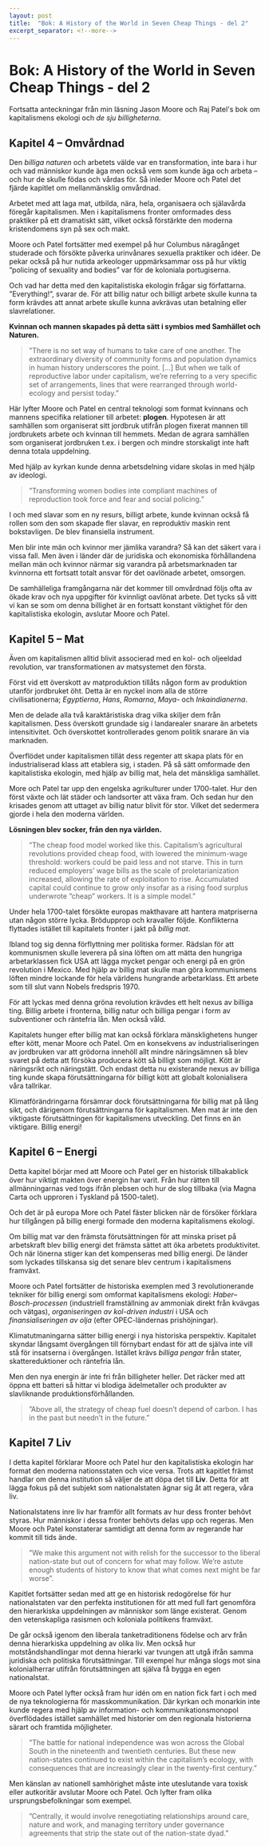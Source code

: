 ```yaml
---
layout: post
title:  "Bok: A History of the World in Seven Cheap Things - del 2"
excerpt_separator: <!--more-->
---
```


# Bok: A History of the World in Seven Cheap Things - del 2

Fortsatta anteckningar från min läsning Jason Moore och Raj Patel's bok om kapitalismens ekologi och *de sju billigheterna*.

<!--more-->

## Kapitel 4 – Omvårdnad

Den *billiga naturen* och arbetets välde var en transformation, inte bara i hur och vad människor kunde äga men också vem som kunde äga och arbeta – och hur de skulle födas och vårdas för. Så inleder Moore och Patel det fjärde kapitlet om mellanmänsklig omvårdnad.

Arbetet med att laga mat, utbilda, nära, hela, organisaera och själavårda föregår kapitalismen. Men i kapitalismens fronter omformades dess praktiker på ett dramatiskt sätt, vilket också förstärkte den moderna kristendomens syn på sex och makt.

Moore och Patel fortsätter med exempel på hur Columbus näragånget studerade och försökte påverka urinvånares sexuella praktiker och idéer. De pekar också på hur nutida arkeologer uppmärksammar oss på hur viktig ”policing of sexuality and bodies” var för de koloniala portugiserna.

Och vad har detta med den kapitalistiska ekologin frågar sig författarna. ”Everything!”, svarar de. För att billig natur och billigt arbete skulle kunna ta form krävdes att annat arbete skulle kunna avkrävas utan betalning eller slavrelationer. 

**Kvinnan och mannen skapades på detta sätt i symbios med Samhället och Naturen.**

> ”There is no set way of humans to take care of one another. The extraordinary diversity of community forms and population dynamics in human history underscores the point. […] But when we talk of reproductive labor under capitalism, we’re referring to a very specific set of arrangements, lines that were rearranged through world-ecology and persist today.”

Här lyfter Moore och Patel en central teknologi som format kvinnans och mannens specifika relationer till arbetet: **plogen**. Hypotesen är att samhällen som organiserat sitt jordbruk utifrån plogen fixerat mannen till jordbrukets arbete och kvinnan till hemmets. Medan de agrara samhällen som organiserat jordbruken t.ex. i bergen och mindre storskaligt inte haft denna totala uppdelning.

Med hjälp av kyrkan kunde denna arbetsdelning vidare skolas in med hjälp av ideologi.

> ”Transforming women bodies inte compliant machines of reproduction took force and fear and social policing.”

I och med slavar som en ny resurs, billigt arbete, kunde kvinnan också få rollen som den som skapade fler slavar, en reproduktiv maskin rent bokstavligen. De blev finansiella instrument.

Men blir inte män och kvinnor mer jämlika varandra? Så kan det säkert vara i vissa fall. Men även i länder där de juridiska och ekonomiska förhållandena mellan män och kvinnor närmar sig varandra på arbetsmarknaden tar kvinnorna ett fortsatt totalt ansvar för det oavlönade arbetet, omsorgen.

De samhälleliga framgångarna när det kommer till omvårdnad följs ofta av ökade krav och nya uppgifter för kvinnligt oavlönat arbete. Det tycks så vitt vi kan se som om denna billighet är en fortsatt konstant viktighet för den kapitalistiska ekologin, avslutar Moore och Patel.

## Kapitel 5 – Mat

Även om kapitalismen alltid blivit associerad med en kol- och oljeeldad revolution, var transformationen av matsystemet den första.

Först vid ett överskott av matproduktion tillåts någon form av produktion utanför jordbruket öht. Detta är en nyckel inom alla de större civilisationerna; *Egyptierna*, *Hans*, *Romarna*, *Maya-* och *Inkaindianerna*. 

Men de delade alla två karaktäristiska drag vilka skiljer dem från kapitalismen. Dess överskott grundade sig i landarealer snarare än arbetets intensitivitet. Och överskottet kontrollerades genom politik snarare än via marknaden.

Överflödet under kapitalismen tillät dess regenter att skapa plats för en industrialiserad klass att etablera sig, i staden. På så sätt omformade den kapitalistiska ekologin, med hjälp av billig mat, hela det mänskliga samhället.

More och Patel tar upp den engelska agrikulturer under 1700-talet. Hur den först växte och lät städer och landsorter att växa fram. Och sedan hur den krisades genom att uttaget av billig natur blivit för stor. Vilket det sedermera gjorde i hela den moderna världen.

**Lösningen blev socker, från den nya världen.**

> ”The cheap food model worked like this. Capitalism’s agricultural revolutions provided cheap food, with lowered the minimum-wage threshold: workers could be paid less and not starve. This in turn reduced employers’ wage bills as the scale of proletarianization increased, allowing the rate of exploitation to rise. Accumulated capital could continue to grow only insofar as a rising food surplus underwrote ”cheap” workers. It is a simple model.”

Under hela 1700-talet försökte europas makthavare att hantera matpriserna utan någon större lycka. Brödupprop och kravaller följde. Konflikterna flyttades istället till kapitalets fronter i jakt på *billig mat*.

Ibland tog sig denna förflyttning mer politiska former. Rädslan för att kommunismen skulle leverera på sina löften om att mätta den hungriga arbetarklassen fick USA att lägga mycket pengar och energi på en grön revolution i Mexico. Med hjälp av billig mat skulle man göra kommunismens löften mindre lockande för hela världens hungrande arbetarklass. Ett arbete som till slut vann Nobels fredspris 1970.

För att lyckas med denna gröna revolution krävdes ett helt nexus av billiga ting. Billig arbete i fronterna, billig natur och billiga pengar i form av subventioner och räntefria lån. Men också våld.

Kapitalets hunger efter billig mat kan också förklara mänsklighetens hunger efter kött, menar Moore och Patel. Om en konsekvens av industrialiseringen av jordbruken var att grödorna innehöll allt mindre näringsämnen så blev svaret på detta att försöka producera kött så billigt som möjligt. Kött är näringsrikt och näringstätt. Och endast detta nu existerande nexus av billiga ting kunde skapa förutsättningarna för billigt kött att globalt kolonialisera våra tallrikar.

Klimatförändringarna försämrar dock förutsättningarna för billig mat på lång sikt, och därigenom förutsättningarna för kapitalismen. Men mat är inte den viktigaste förutsättningen för kapitalismens utveckling. Det finns en än viktigare. Billig energi!

## Kapitel 6 – Energi

Detta kapitel börjar med att Moore och Patel ger en historisk tillbakablick över hur viktigt makten över energin har varit. Från hur rätten till allmänningarnas ved togs ifrån plebsen och hur de slog tillbaka (via Magna Carta och upproren i Tyskland på 1500-talet).

Och det är på europa More och Patel fäster blicken när de försöker förklara hur tillgången på billig energi formade den moderna kapitalismens ekologi. 

Om billig mat var den främsta förutsättningen för att minska priset på arbetskraft blev billig energi det främsta sättet att öka arbetets produktivitet. Och när lönerna stiger kan det kompenseras med billig energi. De länder som lyckades tillskansa sig det senare blev centrum i kapitalismens framväxt.

Moore och Patel fortsätter de historiska exemplen med 3 revolutionerande tekniker för billig energi som omformat kapitalismens ekologi: *Haber–Bosch-processen* (industriell framställning av ammoniak direkt från kvävgas och vätgas), *organiseringen av kol-driven industri* i USA och *finansialiseringen av olja* (efter OPEC-ländernas prishöjningar).

Klimatutmaningarna sätter billig energi i nya historiska perspektiv. Kapitalet skyndar långsamt övergången till förnybart endast för att de själva inte vill stå för insatserna i övergången. Istället krävs *billiga pengar* från stater, skattereduktioner och räntefria lån.

Men den nya energin är inte fri från billigheter heller. Det räcker med att öppna ett batteri så hittar vi blodiga ädelmetaller och produkter av slavliknande produktionsförhållanden. 

> ”Above all, the strategy of cheap fuel doesn’t depend of carbon. I has in the past but needn’t in the future.”

## Kapitel 7 Liv

I detta kapitel förklarar Moore och Patel hur den kapitalistiska ekologin har format den moderna nationsstaten och vice versa. Trots att kapitlet främst handlar om denna institution så väljer de att döpa det till **Liv**. Detta för att lägga fokus på det subjekt som nationalstaten ägnar sig åt att regera, våra liv.

Nationalstatens inre liv har framför allt formats av hur dess fronter behövt styras. Hur människor i dessa fronter behövts delas upp och regeras. Men Moore och Patel konstaterar samtidigt att denna form av regerande har kommit till tids ände.

> ”We make this argument not with relish for the successor to the liberal nation-state but out of concern for what may follow. We’re astute enough students of history to know that what comes next might be far worse”.

Kapitlet fortsätter sedan med att ge en historisk redogörelse för hur nationalstaten var den perfekta institutionen för att med full fart genomföra den hierarkiska uppdelningen av människor som länge existerat. Genom den vetenskapliga rasismen och koloniala politikens framväxt.

De går också igenom den liberala tanketraditionens födelse och arv från denna hierarkiska uppdelning av olika liv. Men också hur motståndshandlingar mot denna hierarki var tvungen att utgå ifrån samma juridiska och politiska förutsättningar. Till exempel hur många slogs mot sina kolonialherrar utifrån förutsättningen att själva få bygga en egen nationalstat.

Moore och Patel lyfter också fram hur idén om en nation fick fart i och med de nya teknologierna för masskommunikation. Där kyrkan och monarkin inte kunde regera med hjälp av information- och kommunikationsmonopol överflödades istället samhället med historier om den regionala historierna särart och framtida möjligheter.

> ”The battle for national independence was won across the Global South in the nineteenth and twentieth centuries. But these new nation-states continued to exist within the capitalism’s ecology, with consequences that are increasingly clear in the twenty-first century.”

Men känslan av nationell samhörighet måste inte uteslutande vara toxisk eller autkoritär avslutar Moore och Patel. Och lyfter fram olika ursprungsbefolkningar som exempel.

> ”Centrally, it would involve renegotiating relationships around care, nature and work, and managing territory under governance agreements that strip the state out of the nation-state dyad.”
